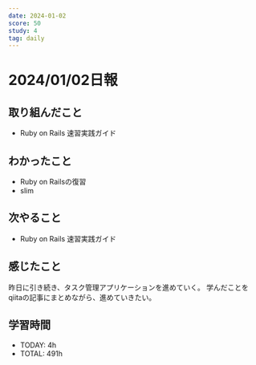```yaml
---
date: 2024-01-02
score: 50
study: 4
tag: daily
---
```


# 2024/01/02日報
## 取り組んだこと
- Ruby on Rails 速習実践ガイド
## わかったこと
- Ruby on Railsの復習
- slim
## 次やること
- Ruby on Rails 速習実践ガイド
## 感じたこと
昨日に引き続き、タスク管理アプリケーションを進めていく。
学んだことをqiitaの記事にまとめながら、進めていきたい。
## 学習時間
- TODAY: 4h
- TOTAL: 491h